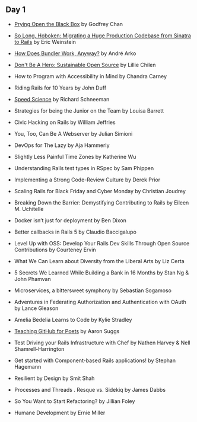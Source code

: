 ## Day 1

- [Prying Open the Black Box](https://speakerdeck.com/chancancode/prying-open-the-black-box)
  by Godfrey Chan

- [So Long, Hoboken: Migrating a Huge Production Codebase from Sinatra to Rails](https://speakerdeck.com/ericqweinstein/so-long-hoboken-migrating-from-sinatra-to-rails)
  by Eric Weinstein

- [How Does Bundler Work, Anyway?](https://speakerdeck.com/indirect/how-does-bundler-work-anyway)
  by André Arko

- [Don't Be A Hero: Sustainable Open Source](https://speakerdeck.com/lilliealbert/dont-be-a-hero-sustainable-open-source)
  by Lillie Chilen

- How to Program with Accessibility in Mind
  by Chandra Carney

- Riding Rails for 10 Years
  by John Duff

- [Speed Science](https://speakerdeck.com/schneems/speed-science)
  by Richard Schneeman

- Strategies for being the Junior on the Team
  by Louisa Barrett

- Civic Hacking on Rails
  by William Jeffries

- You, Too, Can Be A Webserver
  by Julian Simioni

- DevOps for The Lazy
  by Aja Hammerly

- Slightly Less Painful Time Zones
  by Katherine Wu

- Understanding Rails test types in RSpec
  by Sam Phippen

- Implementing a Strong Code-Review Culture
  by Derek Prior

- Scaling Rails for Black Friday and Cyber Monday
  by Christian Joudrey

- Breaking Down the Barrier: Demystifying Contributing to Rails
  by Eileen M. Uchitelle

- Docker isn’t just for deployment
  by Ben Dixon

- Better callbacks in Rails 5
  by Claudio Baccigalupo

- Level Up with OSS: Develop Your Rails Dev Skills Through Open Source Contributions
  by Courteney Ervin

- What We Can Learn about Diversity from the Liberal Arts
  by Liz Certa

- 5 Secrets We Learned While Building a Bank in 16 Months
  by Stan Ng & John Phamvan

- Microservices, a bittersweet symphony
  by Sebastian Sogamoso

- Adventures in Federating Authorization and Authentication with OAuth
  by Lance Gleason

- Amelia Bedelia Learns to Code
  by Kylie Stradley

- [Teaching GitHub for Poets](https://speakerdeck.com/ktheory/teaching-github-for-poets-railsconf-2015)
  by Aaron Suggs

- Test Driving your Rails Infrastructure with Chef
  by Nathen Harvey & Nell Shamrell-Harrington

- Get started with Component-based Rails applications!
  by Stephan Hagemann

- Resilient by Design
  by Smit Shah

- Processes and Threads . Resque vs. Sidekiq
  by James Dabbs

- So You Want to Start Refactoring?
  by Jillian Foley

- Humane Development
  by Ernie Miller
